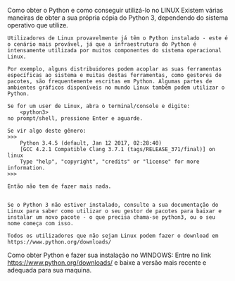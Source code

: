 Como obter o Python e como conseguir utilizá-lo no LINUX
    Existem várias maneiras de obter a sua própria cópia do Python 3, dependendo do sistema operativo que utilize.

    Utilizadores de Linux provavelmente já têm o Python instalado - este é o cenário mais provável, já que a infraestrutura do Python é intensamente utilizada por muitos componentes do sistema operacional Linux.

    Por exemplo, alguns distribuidores podem acoplar as suas ferramentas específicas ao sistema e muitas destas ferramentas, como gestores de pacotes, são frequentemente escritas em Python. Algumas partes de ambientes gráficos disponíveis no mundo Linux também podem utilizar o Python.

    Se for um user de Linux, abra o terminal/console e digite:
        <python3>
    no prompt/shell, pressione Enter e aguarde.

    Se vir algo deste gênero:
    >>>
        Python 3.4.5 (default, Jan 12 2017, 02:28:40)
        [GCC 4.2.1 Compatible Clang 3.7.1 (tags/RELEASE_371/final)] on linux 
        Type "help", "copyright", "credits" or "license" for more information.
    >>>

    Então não tem de fazer mais nada.


    Se o Python 3 não estiver instalado, consulte a sua documentação do Linux para saber como utilizar o seu gestor de pacotes para baixar e instalar um novo pacote - o que precisa chama-se python3, ou o seu nome começa com isso.

    Todos os utilizadores que não sejam Linux podem fazer o download em https://www.python.org/downloads/

Como obter Python e fazer sua instalação no WINDOWS:
    Entre no link https://www.python.org/downloads/ e baixe a versão mais recente e adequada para 
    sua maquina. 